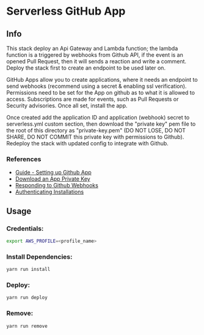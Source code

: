 # Serverless GitHub App

## Info 

This stack deploy an Api Gateway and Lambda function; the lambda function is a triggered by webhooks from Github API, if the event is an opened Pull Request, then it will sends a reaction and write a comment. Deploy the stack first to create an endpoint to be used later on.

GitHub Apps allow you to create applications, where it needs an endpoint to send webhooks (recommend using a secret & enabling ssl verification). Permissions need to be set for the App on github as to what it is allowed to access. Subscriptions are made for events, such as Pull Requests or Security advisories. Once all set, install the app.

Once created add the application ID and application (webhook) secret to serverless.yml custom section, then download the "private key" pem file to the root of this directory as "private-key.pem" (DO NOT LOSE, DO NOT SHARE, DO NOT COMMIT this private key with permissions to Github). Redeploy the stack with updated config to integrate with Github.


### References

- [Guide - Setting up Github App](https://docs.github.com/en/apps/creating-github-apps/guides/setting-up-your-development-environment-to-create-a-github-app)
- [Download an App Private Key](https://docs.github.com/en/apps/creating-github-apps/guides/setting-up-your-development-environment-to-create-a-github-app#step-3-save-your-private-key-and-app-id)
- [Responding to Github Webhooks](https://docs.github.com/en/apps/creating-github-apps/guides/building-a-github-app-that-responds-to-webhook-events)
- [Authenticating Installations](https://docs.github.com/en/apps/creating-github-apps/authenticating-with-a-github-app/authenticating-as-a-github-app-installation)

## Usage 

### Credentials:
```bash
export AWS_PROFILE=<profile_name>
```

### Install Dependencies:

```bash
yarn run install
```

### Deploy:

```bash
yarn run deploy
```

### Remove:

```bash
yarn run remove
```
